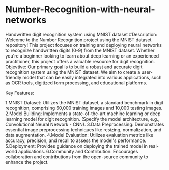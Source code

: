 # Number-Recognition-with-neural-networks
Handwritten digit recognition system using MNIST dataset
#Description:
Welcome to the Number Recognition project using the MNIST dataset repository! This project focuses on training and deploying neural networks to recognize handwritten digits (0-9) from the MNIST dataset. Whether you're a beginner looking to learn about deep learning or an experienced practitioner, this project offers a valuable resource for digit recognition.
Objevtive:
Our primary goal is to build a robust and accurate digit recognition system using the MNIST dataset. We aim to create a user-friendly model that can be easily integrated into various applications, such as OCR tools, digitized form processing, and educational platforms.

Key Features:

1.MNIST Dataset: Utilizes the MNIST dataset, a standard benchmark in digit recognition, comprising 60,000 training images and 10,000 testing images.
2.Model Building: Implements a state-of-the-art machine learning or deep learning model for digit recognition. (Specify the model architecture, e.g., Convolutional Neural Network - CNN).
3.Data Preprocessing: Demonstrates essential image preprocessing techniques like resizing, normalization, and data augmentation.
4.Model Evaluation: Utilizes evaluation metrics like accuracy, precision, and recall to assess the model's performance.
5.Deployment: Provides guidance on deploying the trained model in real-world applications.
6.Community and Contribution: Encourages collaboration and contributions from the open-source community to enhance the project.


